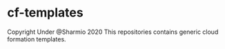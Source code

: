 # cf-templates
 
Copyright Under @Sharmio 2020
This repositories contains generic cloud formation templates.
